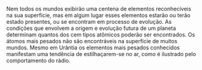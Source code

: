 ﻿Nem todos os mundos exibirão uma centena de elementos reconhecíveis na sua superfície, mas em algum lugar esses elementos estarão ou terão estado presentes, ou se encontram em processo de evolução. As condições que envolvem a origem e evolução futura de um planeta determinam quantos dos cem tipos atômicos poderão ser encontrados. Os átomos mais pesados não são encontráveis na superfície de muitos mundos. Mesmo em Urântia os elementos mais pesados conhecidos manifestam uma tendência de estilhaçarem-se no ar, como é ilustrado pelo comportamento do rádio.